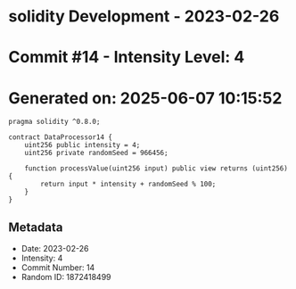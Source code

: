 ﻿# solidity Development - 2023-02-26
# Commit #14 - Intensity Level: 4
# Generated on: 2025-06-07 10:15:52
```solidity
pragma solidity ^0.8.0;

contract DataProcessor14 {
    uint256 public intensity = 4;
    uint256 private randomSeed = 966456;

    function processValue(uint256 input) public view returns (uint256) {
        return input * intensity + randomSeed % 100;
    }
}
```
## Metadata
- Date: 2023-02-26
- Intensity: 4
- Commit Number: 14
- Random ID: 1872418499
